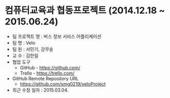 # 컴퓨터교육과 협동프로젝트 (2014.12.18 ~ 2015.06.24)

* 팀 프로젝트 명 : 버스 정보 서비스 어플리케이션
* 팀 명 : Velo
* 팀 원 : 서민기, 강무송
* 교 수 : 김한일
* 협업 도구
  * GitHub	- https://github.com/
  * Trello - https://trello.com/
* GitHub Remote Repository URL
  * https://github.com/smg0219/veloProject
* 최근 수정 일자 : 2015.03.04.
